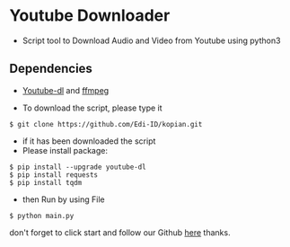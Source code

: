 # Youtube Downloader

* Script tool to Download Audio and Video from Youtube using python3

## Dependencies
* <a href="https://youtube-dl.org/">Youtube-dl</a> and <a href="https://ffmpeg.org/download.html">ffmpeg</a>

* To download the script, please type it
```
$ git clone https://github.com/Edi-ID/kopian.git
```

* if it has been downloaded the script
* Please install package:
```
$ pip install --upgrade youtube-dl
$ pip install requests
$ pip install tqdm
```

* then Run by using File
```
$ python main.py
```

don't forget to click start and follow our Github
<a href="https://github.com/Edi-ID">here</a>
thanks.

